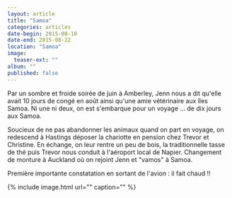 ```yaml
---
layout: article
title: "Samoa"
categories: articles
date-begin: 2015-08-10
date-end: 2015-08-22
location: "Samoa"
image: 
  teaser-ext: ""
album: ""
published: false
---
```


Par un sombre et froide soirée de juin à Amberley, Jenn nous a dit qu'elle avait 10 jours de congé en août ainsi qu'une amie vétérinaire aux îles Samoa. Ni une ni deux, on est s'embarque pour un voyage ... de dix jours aux Samoa. 

Soucieux de ne pas abandonner les animaux quand on part en voyage, on redescend à Hastings déposer la chariotte en pension chez Trevor et Christine. En échange, on leur rentre un peu de bois, la traditionnelle tasse de thé puis Trevor nous conduit à l'aéroport local de Napier. Changement de monture à Auckland où on rejoint Jenn et "vamos" à Samoa. 

Première importante constatation en sortant de l'avion : il fait chaud !!

{% include image.html url="" caption="" %}
